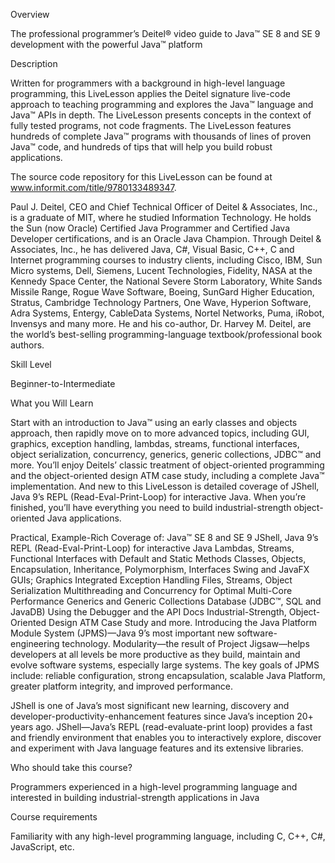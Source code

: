 Overview

The professional programmer’s Deitel® video guide to Java™ SE 8 and SE 9 development with the powerful Java™ platform

Description

Written for programmers with a background in high-level language programming, this LiveLesson applies the Deitel signature live-code approach to teaching programming and explores the Java™ language and Java™ APIs in depth. The LiveLesson presents concepts in the context of fully tested programs, not code fragments. The LiveLesson features hundreds of complete Java™ programs with thousands of lines of proven Java™ code, and hundreds of tips that will help you build robust applications.

The source code repository for this LiveLesson can be found at www.informit.com/title/9780133489347.

Paul J. Deitel, CEO and Chief Technical Officer of Deitel & Associates, Inc., is a graduate of MIT, where he studied Information Technology. He holds the Sun (now Oracle) Certified Java Programmer and Certified Java Developer certifications, and is an Oracle Java Champion. Through Deitel & Associates, Inc., he has delivered Java, C#, Visual Basic, C++, C and Internet programming courses to industry clients, including Cisco, IBM, Sun Micro systems, Dell, Siemens, Lucent Technologies, Fidelity, NASA at the Kennedy Space Center, the National Severe Storm Laboratory, White Sands Missile Range, Rogue Wave Software, Boeing, SunGard Higher Education, Stratus, Cambridge Technology Partners, One Wave, Hyperion Software, Adra Systems, Entergy, CableData Systems, Nortel Networks, Puma, iRobot, Invensys and many more. He and his co-author, Dr. Harvey M. Deitel, are the world’s best-selling programming-language textbook/professional book authors.

Skill Level

Beginner-to-Intermediate

What you Will Learn

Start with an introduction to Java™ using an early classes and objects approach, then rapidly move on to more advanced topics, including GUI, graphics, exception handling, lambdas, streams, functional interfaces, object serialization, concurrency, generics, generic collections, JDBC™ and more. You’ll enjoy Deitels’ classic treatment of object-oriented programming and the object-oriented design ATM case study, including a complete Java™ implementation. And new to this LiveLesson is detailed coverage of JShell, Java 9’s REPL (Read-Eval-Print-Loop) for interactive Java. When you’re finished, you’ll have everything you need to build industrial-strength object-oriented Java applications.

Practical, Example-Rich Coverage of:
Java™ SE 8 and SE 9
JShell, Java 9’s REPL (Read-Eval-Print-Loop) for interactive Java
Lambdas, Streams, Functional Interfaces with Default and Static Methods
Classes, Objects, Encapsulation, Inheritance, Polymorphism, Interfaces
Swing and JavaFX GUIs; Graphics
Integrated Exception Handling
Files, Streams, Object Serialization
Multithreading and Concurrency for Optimal Multi-Core Performance
Generics and Generic Collections
Database (JDBC™, SQL and JavaDB)
Using the Debugger and the API Docs
Industrial-Strength, Object-Oriented Design ATM Case Study and more.
Introducing the Java Platform Module System (JPMS)—Java 9’s most important new software-engineering technology. Modularity—the result of Project Jigsaw—helps developers at all levels be more productive as they build, maintain and evolve software systems, especially large systems. The key goals of JPMS include: reliable configuration, strong encapsulation, scalable Java Platform, greater platform integrity, and improved performance.

JShell is one of Java’s most significant new learning, discovery and developer-productivity-enhancement features since Java’s inception 20+ years ago. JShell—Java’s REPL (read-evaluate-print loop) provides a fast and friendly environment that enables you to interactively explore, discover and experiment with Java language features and its extensive libraries.

Who should take this course?

Programmers experienced in a high-level programming language and interested in building industrial-strength applications in Java

Course requirements

Familiarity with any high-level programming language, including C, C++, C#, JavaScript, etc.
